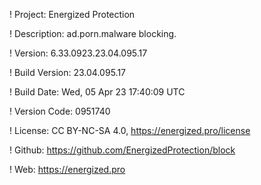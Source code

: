 ! Project: Energized Protection

! Description: ad.porn.malware blocking.

! Version: 6.33.0923.23.04.095.17

! Build Version: 23.04.095.17

! Build Date: Wed, 05 Apr 23 17:40:09 UTC

! Version Code: 0951740

! License: CC BY-NC-SA 4.0, https://energized.pro/license

! Github: https://github.com/EnergizedProtection/block

! Web: https://energized.pro
